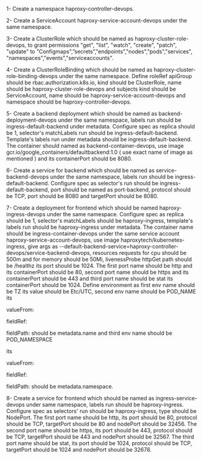 1- Create a namespace haproxy-controller-devops.

2- Create a ServiceAccount haproxy-service-account-devops under the same namespace.

3- Create a ClusterRole which should be named as haproxy-cluster-role-devops, to grant
permissions "get", "list", "watch", "create", "patch", "update" to
"Configmaps",”secrets”,"endpoints","nodes","pods","services",
"namespaces","events","serviceaccounts".

4- Create a ClusterRoleBinding which should be named as
haproxy-cluster-role-binding-devops under the same namespace. Define roleRef apiGroup
should be rbac.authorization.k8s.io, kind should be ClusterRole, name should be
haproxy-cluster-role-devops and subjects kind should be ServiceAccount, name should be
haproxy-service-account-devops and namespace should be haproxy-controller-devops.

5- Create a backend deployment which should be named as backend-deployment-devops
under the same namespace, labels run should be ingress-default-backend under metadata.
Configure spec as replica should be 1, selector's matchLabels run should be
ingress-default-backend. Template's labels run under metadata should be
ingress-default-backend. The container should named as backend-container-devops, use
image gcr.io/google_containers/defaultbackend:1.0 ( use exact name of image as
mentioned ) and its containerPort should be 8080.

6- Create a service for backend which should be named as service-backend-devops under
the same namespace, labels run should be ingress-default-backend. Configure spec as
selector's run should be ingress-default-backend, port should be named as port-backend,
protocol should be TCP, port should be 8080 and targetPort should be 8080.

7- Create a deployment for frontend which should be named haproxy-ingress-devops
under the same namespace. Configure spec as replica should be 1, selector's matchLabels
should be haproxy-ingress, template's labels run should be haproxy-ingress under
metadata. The container name should be ingress-container-devops under the same service
account haproxy-service-account-devops, use image haproxytech/kubernetes-ingress, give
args as --default-backend-service=haproxy-controller-devops/service-backend-devops,
resources requests for cpu should be 500m and for memory should be 50Mi, livenessProbe
httpGet path should be /healthz its port should be 1024. The first port name should be http
and its containerPort should be 80, second port name should be https and its
containerPort should be 443 and third port name should be stat its containerPort should
be 1024. Define environment as first env name should be TZ its value should be Etc/UTC,
second env name should be POD_NAME its

valueFrom:

fieldRef:

fieldPath: should be metadata.name and third env name should be POD_NAMESPACE

its

valueFrom:

fieldRef:

fieldPath: should be metadata.namespace.

8- Create a service for frontend which should be named as ingress-service-devops under
same namespace, labels run should be haproxy-ingress. Configure spec as selectors' run
should be haproxy-ingress, type should be NodePort. The first port name should be http,
its port should be 80, protocol should be TCP, targetPort should be 80 and nodePort should
be 32456. The second port name should be https, its port should be 443, protocol should
be TCP, targetPort should be 443 and nodePort should be 32567. The third port name
should be stat, its port should be 1024, protocol should be TCP, targetPort should be 1024
and nodePort should be 32678.
